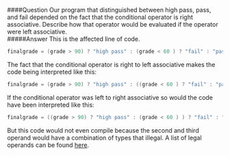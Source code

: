 ####Question
Our program that distinguished between high pass, pass, and fail depended on the fact that the conditional operator is right associative. Describe how that operator would be evaluated if the operator were left associative.  
#####Answer
This is the affected line of code.  
```cpp
finalgrade = (grade > 90) ? "high pass" : (grade < 60 ) ? "fail" : "pass";
```
The fact that the conditional operator is right to left associative makes the code being interpreted like this:  
```cpp
finalgrade = (grade > 90) ? "high pass" : ((grade < 60 ) ? "fail" : "pass");
```
If the conditional operator was left to right associative so would the code have been interpreted like this:  
```cpp
finalgrade = ((grade > 90) ? "high pass" : (grade < 60 ) ) ? "fail" : "pass";
```
But this code would not even compile because the second and third operand would have a combination of types that illegal. A list of legal operands can be found [here](http://msdn.microsoft.com/en-us/library/e4213hs1.aspx).  
